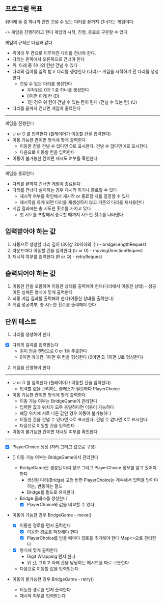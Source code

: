 ## 프로그램 목표 
위아래 둘 중 하나의 칸만 건널 수 있는 다리를 끝까지 건너가는 게임이다.

-> 게임을 진행하려고 한다
게임의 시작, 진행, 종료로 구분할 수 있다 

게임의 규칙은 다음과 같다 
- 위아래 두 칸으로 이루어진 다리를 건너야 한다.
- 다리는 왼쪽에서 오른쪽으로 건너야 한다
- 위, 아래 중 하나의 칸만 건널 수 있다
- 다리의 길이를 입력 받고 다리를 생성한다 (다리) - 게임을 시작하기 전 다리를 생성한다  
    - 건널 수 있는 다리를 생성한다 
      - 무작위로 0과 1 중 하나를 생성한다
      - 0이면 아래 칸 (D)
      - 1인 경우 위 칸이 건널 수 있는 칸이 된다 (건널 수 있는 칸) (U)
- 다리를 끝까지 건너면 게임이 종료된다
--- 
게임을 진행한다

- U or D 를 입력한다 (플레이어가 이동할 칸을 입력한다)
- 이동 가능한 칸이면 형식에 맞게 출력한다
  - 이동한 칸을 건널 수 있다면 O로 표시한다. 건널 수 없다면 X로 표시한다.
  - 다음으로 이동할 칸을 입력한다 
- 이동이 불가능한 칸이면 재시도 여부를 확인한다 

---
게임을 종료한다
- 다리를 끝까지 건너면 게임이 종료된다
- 다리를 건너다 실패하는 경우 재시작 하거나 종료할 수 있다
  - 재시작 여부를 확인해서 재시작 or 종료할 지를 결정할 수 있다 
  - 재시작을 하게 되면 다리를 재생성하지 않고 기존의 다리를 재사용한다 
- 게임 결과에는 총 시도한 횟수를 가지고 있다
  - 첫 시도를 포함해서 종료할 때까지 시도한 횟수를 나타낸다
  

## 입력받아야 하는 값
1. 자동으로 생성할 다리 길이 (3이상 20이하의 수) - bridgeLengthRequest
2. 라운드마다 이동할 칸을 입력한다 (U or D) - movingDirectionRequest
3. 재시작 여부를 입력한다 (R or Q) - retryRequest
## 출력되어야 하는 값 
1. 이동한 칸을 포함하여 이동한 상태를 출력해야 한다(다리에서 이동한 상태) - 성공이든 실패든 형식에 맞게 출력한다 
2. 최종 게임 결과를 출력해야 한다(이동한 상태를 출력한다)
3. 게임 성공여부, 총 시도한 횟수를 출력해야 한다 

## 단위 테스트 
1. 다리를 생성해야 한다
- [x] 다리의 길이를 입력받는다
  - 길이 만큼 랜덤으로 0 or 1을 추출한다
  - 0이면 아래칸, 1이면 위 칸을 형성한다 (0이면 D, 1이면 U로 형성한다)

2. 게임을 진행해야 한다 
---
- U or D 를 입력한다 (플레이어가 이동할 칸을 입력한다)
  - 입력할 값을 관리하는 클래스가 필요하다 PlayerChoice
- 이동 가능한 칸이면 형식에 맞게 출력한다
  - 이동 가능 여부는 BridgeGame이 관리한다 
  - 입력한 값과 위치가 모두 동일하다면 이동이 가능하다
  - 해당 위치에 서로 다른 값인 경우 이동이 불가능하다 
  - 이동한 칸을 건널 수 있다면 O로 표시한다. 건널 수 없다면 X로 표시한다.
  - 다음으로 이동할 칸을 입력한다
- 이동이 불가능한 칸이면 재시도 여부를 확인한다
---

- [x] PlayerChoice 생성 (자리 그리고 값으로 구성)
- [] 이동 가능 여부는 BridgeGame에서 관리한다
  - BridgeGame은 생성된 다리 정보 그리고 PlayerChoice 정보를 알고 있어야 한다
    - 생성된 다리(Bridge) 고정 반면 PlayerChoice는 계속해서 입력을 받아야 하는, 변동하는 필드
    - Bridge를 필드로 유지한다
  - Bridge 클래스를 생성한다
    - [x] PlayerChoice와 값을 비교할 수 있다

- 이동이 가능한 경우 BridgeGame - move()
  - [x] 이동한 경로를 먼저 출력한다
    - [x] 이동한 경로를 저장해야 한다
    - [x] PlayerChoice를 받을 때마다 경로를 추가해야 한다 Map<>으로 관리한다 
  - [x] 형식에 맞게 출력한다
    - Digit Wrapping 먼저 한다
    - 위 칸, 그리고 아래 칸을 담당하는 메서드를 따로 구분한다
      
  - 다음으로 이동할 값을 입력받는다 

- 이동이 불가능한 경우 BridgeGame - retry()
  - 이동한 경로를 먼저 출력한다 
  - 재시작 여부를 입력받는다 
    
